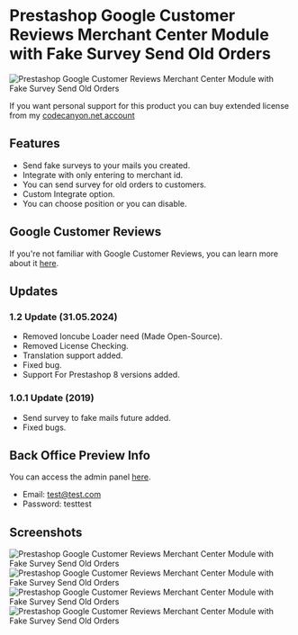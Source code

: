 # Prestashop Google Customer Reviews Merchant Center Module with Fake Survey Send Old Orders
![Prestashop Google Customer Reviews Merchant Center Module with Fake Survey Send Old Orders](https://moduletest.teslacakmak.com/googlecusreviews.png)

If you want personal support for this product you can buy extended license from my [codecanyon.net account](https://codecanyon.net/item/google-customer-reviews-module-prestashop/22712929)

## Features
- Send fake surveys to your mails you created.
- Integrate with only entering to merchant id.
- You can send survey for old orders to customers.
- Custom Integrate option.
- You can choose position or you can disable.

## Google Customer Reviews
If you're not familiar with Google Customer Reviews, you can learn more about it [here](https://support.google.com/merchants/answer/7188525?hl=en).

## Updates

### 1.2 Update (31.05.2024)
- Removed Ioncube Loader need (Made Open-Source).
- Removed License Checking.
- Translation support added.
- Fixed bug.
- Support For Prestashop 8 versions added.

### 1.0.1 Update (2019)
- Send survey to fake mails future added.
- Fixed bugs.

## Back Office Preview Info
You can access the admin panel [here](https://moduletest.teslacakmak.com/admin202wmufvzct8e8×7xih/).
- Email: test@test.com
- Password: testtest

## Screenshots
![Prestashop Google Customer Reviews Merchant Center Module with Fake Survey Send Old Orders](https://moduletest.teslacakmak.com/screen1.png)
![Prestashop Google Customer Reviews Merchant Center Module with Fake Survey Send Old Orders](https://moduletest.teslacakmak.com/screen2.PNG)
![Prestashop Google Customer Reviews Merchant Center Module with Fake Survey Send Old Orders](https://moduletest.teslacakmak.com/screen3.png)
![Prestashop Google Customer Reviews Merchant Center Module with Fake Survey Send Old Orders](https://moduletest.teslacakmak.com/screen4.png)
